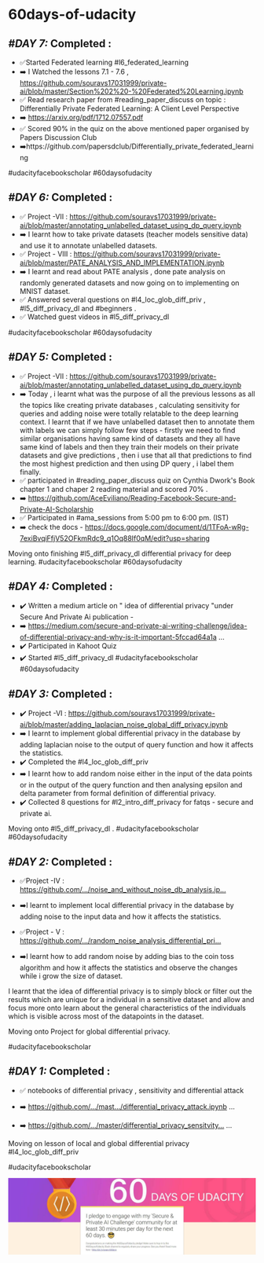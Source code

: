 # 60days-of-udacity
## *#DAY 7:* Completed :
* ✅Started Federated learning #l6_federated_learning
* ➡️ I Watched the lessons 7.1 - 7.6 , https://github.com/souravs17031999/private-ai/blob/master/Section%202%20-%20Federated%20Learning.ipynb
* ✅ Read research paper from #reading_paper_discuss on topic : Differentially Private Federated Learning: A Client Level Perspective
* ➡️  https://arxiv.org/pdf/1712.07557.pdf
* ✅  Scored 90% in the quiz on the above mentioned paper organised by Papers Discussion Club
* ➡️https://github.com/papersdclub/Differentially_private_federated_learning

#udacityfacebookscholar
#60daysofudacity

## *#DAY 6:* Completed :
* ✅ Project -VII : https://github.com/souravs17031999/private-ai/blob/master/annotating_unlabelled_dataset_using_dp_query.ipynb
* ➡️ I learnt how to take private datasets (teacher models sensitive data) and use it to annotate unlabelled datasets.
* ✅ Project - VIII : https://github.com/souravs17031999/private-ai/blob/master/PATE_ANALYSIS_AND_IMPLEMENTATION.ipynb
* ➡️ I learnt and read about PATE analysis , done pate analysis on randomly generated datasets and now going on to implementing on MNIST dataset.
* ✅ Answered several questions on #l4_loc_glob_diff_priv  ,  #l5_diff_privacy_dl and #beginners .
* ✅ Watched guest videos in #l5_diff_privacy_dl

#udacityfacebookscholar
#60daysofudacity

## *#DAY 5:* Completed :
* ✅ Project -VII : https://github.com/souravs17031999/private-ai/blob/master/annotating_unlabelled_dataset_using_dp_query.ipynb
* ➡️ Today  , i learnt what was the purpose of all the previous lessons as all the topics  like creating private databases , calculating sensitivity for queries and adding noise were totally relatable to the deep learning context. 
I learnt that if we have unlabelled dataset then to annotate them with labels we can simply follow few steps - firstly we need to find similar organisations having same kind of datasets and they all have same kind of labels and then they train their models on their private datasets and give predictions , then i use that all that predictions to  find the most highest prediction and then using DP query , i label them finally.
* ✅ participated in #reading_paper_discuss quiz on Cynthia Dwork's Book chapter 1 and chaper 2 reading material and scored 70% .
* ➡️ https://github.com/AceEviliano/Reading-Facebook-Secure-and-Private-AI-Scholarship
* ✅ Participated in #ama_sessions from 5:00 pm to 6:00 pm. (IST)
* ➡️ check the docs - https://docs.google.com/document/d/1TFoA-wRg-7exiBvqiFfjV52OFkmRdc9_q1Oq88If0qM/edit?usp=sharing

Moving onto finishing #l5_diff_privacy_dl  differential privacy for deep learning.
#udacityfacebookscholar
#60daysofudacity

## *#DAY 4:* Completed : 
* ✔️ Written a medium article on " idea of differential privacy "under Secure And Private Ai publication - 
* ➡️ https://medium.com/secure-and-private-ai-writing-challenge/idea-of-differential-privacy-and-why-is-it-important-5fccad64a1a … 
* ✔️ Participated in Kahoot Quiz 
* ✔️ Started #l5_diff_privacy_dl 
#udacityfacebookscholar 
#60daysofudacity

## *#DAY 3:* Completed :
* ✔️ Project -VI : https://github.com/souravs17031999/private-ai/blob/master/adding_laplacian_noise_global_diff_privacy.ipynb
* ➡️ I learnt to implement global differential privacy in the database by adding laplacian noise to the output of query function and how it affects the statistics.
* ✔️ Completed the #l4_loc_glob_diff_priv
* ➡️ I learnt how to add random noise either in the input of the data points or in the output of the query function and then analysing epsilon and delta parameter from formal definition of differential privacy.
* ✔️ Collected 8 questions for #l2_intro_diff_privacy  for fatqs - secure and private ai.

Moving onto #l5_diff_privacy_dl .
#udacityfacebookscholar
#60daysofudacity

## *#DAY 2:* Completed :

* ✅Project -IV : https://github.com/…/noise_and_without_noise_db_analysis.ip…

* ➡️I learnt to implement local differential privacy in the database by adding noise to the input data and how it affects the statistics.

* ✅Project - V : https://github.com/…/random_noise_analysis_differential_pri…

* ➡️I learnt how to add random noise by adding bias to the coin toss algorithm and how it affects the statistics and observe the changes while i grow the size of dataset.

I learnt that the idea of differential privacy is to simply block or filter out the results which are unique for a individual in a sensitive dataset and allow and focus more onto learn about the general characteristics of the individuals which is visible across most of the datapoints in the dataset.

Moving onto Project for global differential privacy.

#udacityfacebookscholar


## *#DAY 1:* Completed :
* ✅ notebooks of differential privacy , sensitivity and differential attack

* ➡️ https://github.com/…/mast…/differential_privacy_attack.ipynb …

* ➡️ https://github.com/…/master/differential_privacy_sensitvity… …

Moving on lesson of local and global differential privacy #l4_loc_glob_diff_priv

#udacityfacebookscholar

![#60DAYSOFUDACITY](60daysofudacity.jpg)
